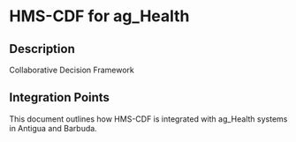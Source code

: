 # HMS-CDF for ag_Health

## Description

Collaborative Decision Framework

## Integration Points

This document outlines how HMS-CDF is integrated with ag_Health systems in Antigua and Barbuda.
